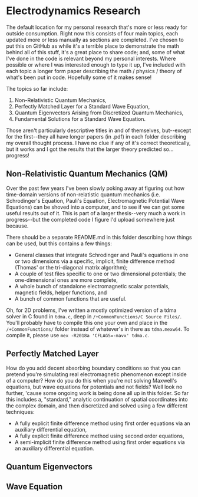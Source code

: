 # Electrodynamics Research
The default location for my personal research that's more or less ready for outside consumption.  Right now this consists of four main topics, each updated more or less manually as sections are completed.  I've chosen to put this on GitHub as while it's a terrible place to demonstrate the math behind all of this stuff, it's a great place to share code; and, some of what I've done in the code is relevant beyond my personal interests.  Where possible or where I was interested enough to type it up, I've included with each topic a longer form paper describing the math / physics / theory of what's been put in code.  Hopefully some of it makes sense!

The topics so far include:

1. Non-Relativistic Quantum Mechanics,
2. Perfectly Matched Layer for a Standard Wave Equation,
3. Quantum Eigenvectors Arising from Discretized Quantum Mechanics,
4. Fundamental Solutions for a Standard Wave Equation.

Those aren't particularly descriptive titles in and of themselves, but--except for the first--they all have longer papers (in .pdf) in each folder describing my overall thought process.  I have no clue if any of it's correct theoretically, but it works and I got the results that the larger theory predicted so... progress!

## Non-Relativistic Quantum Mechanics (QM)
Over the past few years I've been slowly poking away at figuring out how time-domain versions of non-relatistic quantum mechanics (i.e. Schrodinger's Equation, Pauli's Equation, Electromagnetic Potential Wave Equations) can be shoved into a computer, and to see if we can get some useful results out of it.  This is part of a larger thesis--very much a work in progress--but the completed code I figure I'd upload somewhere just because.

There should be a separate README.md in this folder describing how things can be used, but this contains a few things: 

- General classes that integrate Schrodinger and Pauli's equations in one or two dimensions via a specific, implicit, finite difference method (Thomas' or the tri-diagonal matrix algorithm);
- A couple of test files specific to one or two dimensional potentials; the one-dimensional ones are more complete,
- A whole bunch of standalone electromagnetic scalar potentials, magnetic fields, helper functions, and
- A bunch of common functions that are useful.

Oh, for 2D problems, I've written a mostly optimized version of a tdma solver in C found in `tdma.c`, deep in `/+CommonFunctions/C Source Files/`.  You'll probably have to compile this one your own and place in the `/+CommonFunctions/` folder instead of whatever's in there as `tdma.mexw64`.  To compile it, please use `mex -R2018a 'CFLAGS=-mavx' tdma.c`.

## Perfectly Matched Layer
How do you add decent absorbing boundary conditions so that you can pretend you're simulating real electromagnetic phenomenon except inside of a computer?  How do you do this when you're not solving Maxwell's equations, but wave equations for potentials and not fields?  Well look no further, 'cause some ongoing work is being done all up in this folder.  So far this includes a, "standard," analytic continuation of spatial coordinates into the complex domain, and then discretized and solved using a few different techniques:

- A fully explicit finite difference method using first order equations via an auxiliary differential equation,
- A fully explicit finite difference method using second order equations,
- A semi-implicit finite difference method using first order equations via an auxiliary differential equation.

## Quantum Eigenvectors

## Wave Equation
